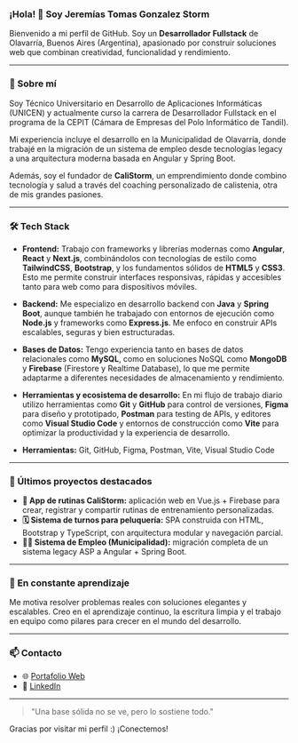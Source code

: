 ### ¡Hola! 👋 Soy Jeremías Tomas Gonzalez Storm

Bienvenido a mi perfil de GitHub. Soy un **Desarrollador Fullstack** de Olavarría, Buenos Aires (Argentina), apasionado por construir soluciones web que combinan creatividad, funcionalidad y rendimiento.

---

### 🚀 Sobre mí
Soy Técnico Universitario en Desarrollo de Aplicaciones Informáticas (UNICEN) y actualmente curso la carrera de Desarrollador Fullstack en el programa de la CEPIT (Cámara de Empresas del Polo Informático de Tandil).

Mi experiencia incluye el desarrollo en la Municipalidad de Olavarría, donde trabajé en la migración de un sistema de empleo desde tecnologías legacy a una arquitectura moderna basada en Angular y Spring Boot.

Además, soy el fundador de **CaliStorm**, un emprendimiento donde combino tecnología y salud a través del coaching personalizado de calistenia, otra de mis grandes pasiones.

---

### 🛠️ Tech Stack

* **Frontend:**
  Trabajo con frameworks y librerías modernas como **Angular**, **React** y **Next.js**, combinándolos con tecnologías de estilo como **TailwindCSS**, **Bootstrap**, y los fundamentos sólidos de **HTML5** y **CSS3**. Esto me permite construir interfaces responsivas, rápidas y accesibles tanto para web como para dispositivos móviles.

* **Backend:**
  Me especializo en desarrollo backend con **Java** y **Spring Boot**, aunque también he trabajado con entornos de ejecución como **Node.js** y frameworks como **Express.js**. Me enfoco en construir APIs escalables, seguras y bien estructuradas.

* **Bases de Datos:**
  Tengo experiencia tanto en bases de datos relacionales como **MySQL**, como en soluciones NoSQL como **MongoDB** y **Firebase** (Firestore y Realtime Database), lo que me permite adaptarme a diferentes necesidades de almacenamiento y rendimiento.

* **Herramientas y ecosistema de desarrollo:**
  En mi flujo de trabajo diario utilizo herramientas como **Git** y **GitHub** para control de versiones, **Figma** para diseño y prototipado, **Postman** para testing de APIs, y editores como **Visual Studio Code** y entornos de construcción como **Vite** para optimizar la productividad y la experiencia de desarrollo.

* **Herramientas:** Git, GitHub, Figma, Postman, Vite, Visual Studio Code

---

### 📌 Últimos proyectos destacados
- **📲 App de rutinas CaliStorm:** aplicación web en Vue.js + Firebase para crear, registrar y compartir rutinas de entrenamiento personalizadas.
- **🗓️ Sistema de turnos para peluquería:** SPA construida con HTML, Bootstrap y TypeScript, con arquitectura modular y navegación parcial.
- **🧑‍💼 Sistema de Empleo (Municipalidad):** migración completa de un sistema legacy ASP a Angular + Spring Boot.

---

### 🧠 En constante aprendizaje
Me motiva resolver problemas reales con soluciones elegantes y escalables. Creo en el aprendizaje continuo, la escritura limpia y el trabajo en equipo como pilares para crecer en el mundo del desarrollo.

---

### 📫 Contacto
- 🌐 [Portafolio Web](https://jeremiasstorm.vercel.app)
- 💼 [LinkedIn](https://www.linkedin.com/in/jeremiasstorm)

---

> "Una base sólida no se ve, pero lo sostiene todo."

Gracias por visitar mi perfil :) ¡Conectemos!
